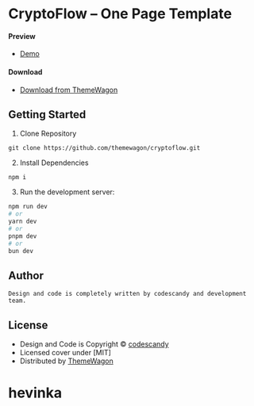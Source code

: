 # CryptoFlow – One Page Template
#### Preview

 - [Demo](https://themewagon.github.io/cryptoflow/)

#### Download
 - [Download from ThemeWagon](https://themewagon.com/themes/cryptoflow/)

## Getting Started

1. Clone Repository
```
git clone https://github.com/themewagon/cryptoflow.git
```
2. Install Dependencies
```
npm i
```
3. Run the development server:

```bash
npm run dev
# or
yarn dev
# or
pnpm dev
# or
bun dev
```

## Author 
```
Design and code is completely written by codescandy and development team. 
```

## License

 - Design and Code is Copyright &copy; [codescandy](https://codescandy.com)
 - Licensed cover under [MIT]
 - Distributed by [ThemeWagon](https://themewagon.com)

# hevinka
